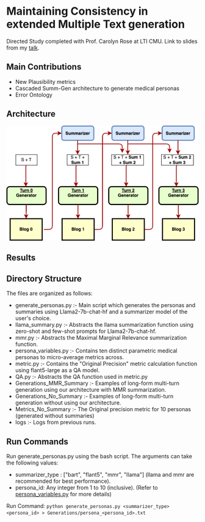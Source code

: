 # Maintaining Consistency in extended Multiple Text generation

<Brief Description about project>

Directed Study completed with Prof. Carolyn Rose at LTI CMU. Link to slides from my [talk](https://docs.google.com/presentation/d/1zlY9s2W3PjoNQGCccn--RVb1SED7rnF-8PxdK2IpguU/edit?usp=sharing).

## Main Contributions
* New Plausibility metrics
* Cascaded Summ-Gen architecture to generate medical personas
* Error Ontology

## Architecture
![Cascaded summarizer-generator architecture diagram for the medical persona generation pipeline using Llamaa2](https://github.com/Aadit3003/llm-medical-personas/blob/f04bfb5ac348508b179a5a6ffec90bbbfb33259a/logs/Blog.drawio%20(1).png)

## Results
<Include some charts here>



 ## Directory Structure
The files are organized as follows:
- generate_personas.py :- Main script which generates the personas and summaries using Llama2-7b-chat-hf and a summarizer model of the user's choice.
- llama_summary.py :- Abstracts the llama summarization function using zero-shot and few-shot prompts for Llama2-7b-chat-hf.
- mmr.py :- Abstracts the Maximal Marginal Relevance summarization function.
- persona_variables.py :- Contains ten distinct parametric medical personas to micro-average metrics across.
- metric.py :- Contains the "Original Precision" metric calculation function using flant5-large as a QA model.
- QA.py :- Abstracts the QA function used in metric.py
- Generations_MMR_Summary :- Examples of long-form multi-turn generation using our architecture with MMR summarization.
- Generations_No_Summary :- Examples of long-form multi-turn generation without using our architecture.
- Metrics_No_Summary :- The Original precision metric for 10 personas (generated without summaries)
- logs :- Logs from previous runs.

 ## Run Commands
Run generate_personas.py using the bash script. The arguments can take the following values:
- summarizer_type : ["bart", "flant5", "mmr", "llama"] (llama and mmr are recommended for best performance).
- persona_id: Any integer from 1 to 10 (inclusive). (Refer to [persona_variables.py](https://github.com/Aadit3003/llm-medical-personas/blob/9b057ab3556329284584082586a802529eeff508/persona_variables.py) for more details)

Run Command: `python generate_personas.py <summarizer_type> <persona_id> > Generations/persona_<persona_id>.txt`
